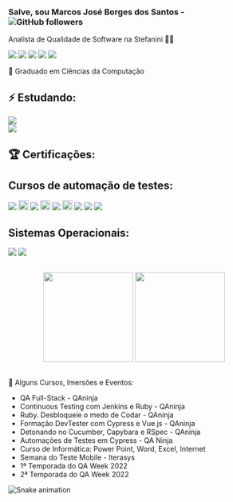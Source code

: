 ### Salve, sou Marcos José Borges dos Santos   -  ![GitHub followers](https://img.shields.io/github/followers/marcosjsantos?style=social)
Analista de Qualidade de Software na Stefanini 🐞💼


<div> 
 <a href="https://www.linkedin.com/in/marcos-jos%C3%A9-borges-dos-santos-6a7b4a8/" target="_blank"><img src="https://img.shields.io/badge/-LinkedIn-%230077B5?style=for-the-badge&logo=linkedin&logoColor=white" target="_blank"></a> 
 <a href="https://discord.gg/marcosjsantos#9748" target="_blank"><img src="https://img.shields.io/badge/Discord-7289DA?style=for-the-badge&logo=discord&logoColor=white" target="_blank"></a>
 <a href="https://t.me/marcosjbsantos" target="_blank"><img src="https://img.shields.io/badge/Telegram-2CA5E0?style=for-the-badge&logo=telegram&logoColor=white" target="_blank"></a>
  <a href="https://www.instagram.com/marcossantosmjs/" target="_blank"><img src="https://img.shields.io/badge/-Instagram-%23E4405F?style=for-the-badge&logo=instagram&logoColor=white" target="_blank"></a>
  <a href = "mailto:marcosjsantosmjs@gmail.com"><img src="https://img.shields.io/badge/-Gmail-%23333?style=for-the-badge&logo=gmail&logoColor=white" target="_blank"></a> 
</div>


📜 Graduado em Ciências da Computação

## ⚡ Estudando:
<p>
<img src=https://img.shields.io/badge/-CTFL%20-%23525252.svg?style=flat%20> <br>
<img src=https://img.shields.io/badge/-Cypress%20-%23525252.svg?style=flat&logo=cypress&logoColor=red&>
</p>


## 🏆 Certificações:


## Cursos de automação de testes:

<p>
  <img src=https://img.shields.io/badge/-Cypress%20-%23525252.svg?style=flat&logo=cypress&logoColor=red&>
  <img src="http://doc.sikuli.org/_static/ide-icon-64.png" height="20" width="20"/>
  <img src=https://img.shields.io/badge/-Sikuli%20-%23525252.svg?style=flat&logo=sikuli&logoColor=red&>
  <img src="https://cdn.jsdelivr.net/gh/devicons/devicon/icons/ruby/ruby-plain.svg" height="20" width="20"/>
  <img src=https://img.shields.io/badge/-Ruby%20-%23525252.svg?style=flat&logo=sikuli&logoColor=red&>
  <img src="https://cdn.jsdelivr.net/gh/devicons/devicon/icons/cucumber/cucumber-plain.svg" height="20" width="20"/>
  <img src=https://img.shields.io/badge/-Cucumber%20-%23525252.svg?style=flat&logo=sikuli&logoColor=red&>
  <img src=https://img.shields.io/badge/Robot%20Framework%20-%23525252.svg?style=flat&logo=robot-framework&logoColor=white>
  <img src=https://img.shields.io/badge/-Selenium%20-%23525252.svg?style=flat&logo=selenium&logoColor=red&>

 </p>
 
 ## Sistemas Operacionais:

<p>
  <img src=https://img.shields.io/badge/-Linux%20-%23525252.svg?style=flat&logo=linux&logoColor=white&>
  <img src=https://img.shields.io/badge/-Windows%20-%23525252.svg?style=flat&logo=Windows&>
</p>
 
 ##
<div align="center">
  <a https://github.com/marcosjsantos/marcosjsantos">
  <img height="180em" src="https://github-readme-stats.vercel.app/api?username=marcosjsantos&show_icons=true&theme=tokyonight&include_all_commits=true&count_private=true"/>
  <img height="180em" src="https://github-readme-stats.vercel.app/api/top-langs/?username=marcosjsantos&layout=compact&langs_count=10&theme=dark"/>
</div> 

##
  
📝 Alguns Cursos, Imersões e Eventos:

- QA Full-Stack - QAninja
- Continuous Testing com Jenkins e Ruby - QAninja
- Ruby. Desbloqueie o medo de Codar - QAninja
- Formação DevTester com Cypress e Vue.js - QAninja
- Detonando no Cucumber, Capybara e RSpec - QAninja
- Automações de Testes em Cypress - QA Ninja
- Curso de Informática: Power Point, Word, Excel, Internet
- Semana do Teste Mobile - Iterasys
- 1ª Temporada do QA Week 2022
- 2ª Temporada do QA Week 2022

![Snake animation](https://github.com/marcosjsantos/marcosjsantos/blob/output/github-contribution-grid-snake.svg)
